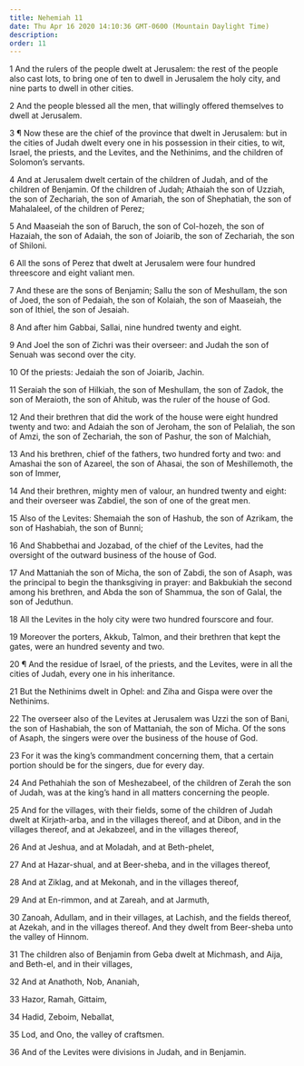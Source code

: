 ```yaml
---
title: Nehemiah 11
date: Thu Apr 16 2020 14:10:36 GMT-0600 (Mountain Daylight Time)
description: 
order: 11
---
```


<p>
  1 And the rulers of the people dwelt at Jerusalem: the rest of the people also
  cast lots, to bring one of ten to dwell in Jerusalem the holy city, and nine
  parts to dwell in other cities.
</p>
<p>
  2 And the people blessed all the men, that willingly offered themselves to
  dwell at Jerusalem.
</p>
<p>
  3 &#xB6; Now these are the chief of the province that dwelt in Jerusalem: but
  in the cities of Judah dwelt every one in his possession in their cities, to
  wit, Israel, the priests, and the Levites, and the Nethinims, and the children
  of Solomon&#x2019;s servants.
</p>
<p>
  4 And at Jerusalem dwelt certain of the children of Judah, and of the children
  of Benjamin. Of the children of Judah; Athaiah the son of Uzziah, the son of
  Zechariah, the son of Amariah, the son of Shephatiah, the son of Mahalaleel,
  of the children of Perez;
</p>
<p>
  5 And Maaseiah the son of Baruch, the son of Col-hozeh, the son of Hazaiah,
  the son of Adaiah, the son of Joiarib, the son of Zechariah, the son of
  Shiloni.
</p>
<p>
  6 All the sons of Perez that dwelt at Jerusalem were four hundred threescore
  and eight valiant men.
</p>
<p>
  7 And these are the sons of Benjamin; Sallu the son of Meshullam, the son of
  Joed, the son of Pedaiah, the son of Kolaiah, the son of Maaseiah, the son of
  Ithiel, the son of Jesaiah.
</p>
<p>8 And after him Gabbai, Sallai, nine hundred twenty and eight.</p>
<p>
  9 And Joel the son of Zichri was their overseer: and Judah the son of Senuah
  was second over the city.
</p>
<p>10 Of the priests: Jedaiah the son of Joiarib, Jachin.</p>
<p>
  11 Seraiah the son of Hilkiah, the son of Meshullam, the son of Zadok, the son
  of Meraioth, the son of Ahitub, was the ruler of the house of God.
</p>
<p>
  12 And their brethren that did the work of the house were eight hundred twenty
  and two: and Adaiah the son of Jeroham, the son of Pelaliah, the son of Amzi,
  the son of Zechariah, the son of Pashur, the son of Malchiah,
</p>
<p>
  13 And his brethren, chief of the fathers, two hundred forty and two: and
  Amashai the son of Azareel, the son of Ahasai, the son of Meshillemoth, the
  son of Immer,
</p>
<p>
  14 And their brethren, mighty men of valour, an hundred twenty and eight: and
  their overseer was Zabdiel, the son of one of the great men.
</p>
<p>
  15 Also of the Levites: Shemaiah the son of Hashub, the son of Azrikam, the
  son of Hashabiah, the son of Bunni;
</p>
<p>
  16 And Shabbethai and Jozabad, of the chief of the Levites, had the oversight
  of the outward business of the house of God.
</p>
<p>
  17 And Mattaniah the son of Micha, the son of Zabdi, the son of Asaph, was the
  principal to begin the thanksgiving in prayer: and Bakbukiah the second among
  his brethren, and Abda the son of Shammua, the son of Galal, the son of
  Jeduthun.
</p>
<p>18 All the Levites in the holy city were two hundred fourscore and four.</p>
<p>
  19 Moreover the porters, Akkub, Talmon, and their brethren that kept the
  gates, were an hundred seventy and two.
</p>
<p>
  20 &#xB6; And the residue of Israel, of the priests, and the Levites, were in
  all the cities of Judah, every one in his inheritance.
</p>
<p>
  21 But the Nethinims dwelt in Ophel: and Ziha and Gispa were over the
  Nethinims.
</p>
<p>
  22 The overseer also of the Levites at Jerusalem was Uzzi the son of Bani, the
  son of Hashabiah, the son of Mattaniah, the son of Micha. Of the sons of
  Asaph, the singers were over the business of the house of God.
</p>
<p>
  23 For it was the king&#x2019;s commandment concerning them, that a certain
  portion should be for the singers, due for every day.
</p>
<p>
  24 And Pethahiah the son of Meshezabeel, of the children of Zerah the son of
  Judah, was at the king&#x2019;s hand in all matters concerning the people.
</p>
<p>
  25 And for the villages, with their fields, some of the children of Judah
  dwelt at Kirjath-arba, and in the villages thereof, and at Dibon, and in the
  villages thereof, and at Jekabzeel, and in the villages thereof,
</p>
<p>26 And at Jeshua, and at Moladah, and at Beth-phelet,</p>
<p>27 And at Hazar-shual, and at Beer-sheba, and in the villages thereof,</p>
<p>28 And at Ziklag, and at Mekonah, and in the villages thereof,</p>
<p>29 And at En-rimmon, and at Zareah, and at Jarmuth,</p>
<p>
  30 Zanoah, Adullam, and in their villages, at Lachish, and the fields thereof,
  at Azekah, and in the villages thereof. And they dwelt from Beer-sheba unto
  the valley of Hinnom.
</p>
<p>
  31 The children also of Benjamin from Geba dwelt at Michmash, and Aija, and
  Beth-el, and in their villages,
</p>
<p>32 And at Anathoth, Nob, Ananiah,</p>
<p>33 Hazor, Ramah, Gittaim,</p>
<p>34 Hadid, Zeboim, Neballat,</p>
<p>35 Lod, and Ono, the valley of craftsmen.</p>
<p>36 And of the Levites were divisions in Judah, and in Benjamin.</p>
